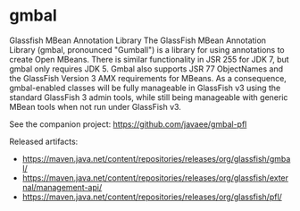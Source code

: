 # gmbal
Glassfish MBean Annotation Library
The GlassFish MBean Annotation Library (gmbal, pronounced "Gumball") is a library for using annotations to 
create Open MBeans. There is similar functionality in JSR 255 for JDK 7, but gmbal only requires JDK 5. 
Gmbal also supports JSR 77 ObjectNames and the GlassFish Version 3 AMX requirements for MBeans. As a 
consequence, gmbal-enabled classes will be fully manageable in GlassFish v3 using the standard GlassFish 
3 admin tools, while still being manageable with generic MBean tools when not run under GlassFish v3. 

See the companion project: https://github.com/javaee/gmbal-pfl

Released artifacts: 
* https://maven.java.net/content/repositories/releases/org/glassfish/gmbal/
* https://maven.java.net/content/repositories/releases/org/glassfish/external/management-api/
* https://maven.java.net/content/repositories/releases/org/glassfish/pfl/
